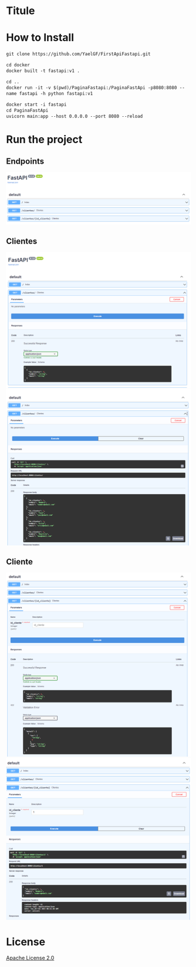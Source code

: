 # Titule

# How to Install


``` shell
git clone https://github.com/YaelGF/FirstApiFastapi.git
```

``` shell
cd docker
docker built -t fastapi:v1 .
```

``` shell
cd ..
docker run -it -v $(pwd)/PaginaFastapi:/PaginaFastApi -p8080:8080 --name fastapi -h python fastapi:v1
```

``` shell
docker start -i fastapi
cd PaginaFastApi
uvicorn main:app --host 0.0.0.0 --port 8080 --reload
```

# Run the project

## Endpoints
![endpoints](/assets/endpoints.png)

## Clientes
![clientes](/assets/Pruebas.png)
![Result](/assets/resultClientes.png)

## Cliente
![cliente](/assets/cliente.png)
![result](/assets/resultCliente.png)


# License
[Apache License 2.0](https://github.com/YaelGF/FirstApiFastapi/blob/main/LICENSE)